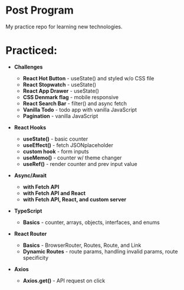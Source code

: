 # Post Program

My practice repo for learning new technologies.

# Practiced:

- **Challenges**
  - **React Hot Button** - useState() and styled w/o CSS file
  - **React Stopwatch** - useState()
  - **React App Drawer** - useState()
  - **CSS Denmark flag** - mobile responsive
  - **React Search Bar** - filter() and async fetch
  - **Vanilla Todo** - todo app with vanilla JavaScript
  - **Pagination** - vanilla JavaScript

- **React Hooks**
  - **useState()** - basic counter
  - **useEffect()** - fetch JSONplaceholder
  - **custom hook** - form inputs
  - **useMemo()** - counter w/ theme changer
  - **useRef()** - render counter and prev input value

- **Async/Await**
  - **with Fetch API**
  - **with Fetch API and React**
  - **with Fetch API, React, and custom server**

- **TypeScript**
  - **Basics** - counter, arrays, objects, interfaces, and enums

- **React Router**
  - **Basics** - BrowserRouter, Routes, Route, and Link
  - **Dynamic Routes** - route params, handling invalid params, route specificity

- **Axios**
  - **Axios.get()** - API request on click
